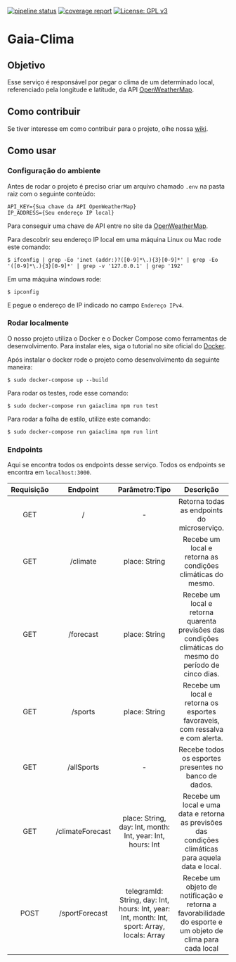 [![pipeline status](https://gitlab.com/botgaia/Gaia-Clima/badges/master/pipeline.svg)](https://gitlab.com/botgaia/Gaia-Clima/commits/master)
[![coverage report](https://gitlab.com/botgaia/Gaia-Clima/badges/master/coverage.svg)](https://gitlab.com/botgaia/Gaia-Clima/commits/master)
[![License: GPL v3](https://img.shields.io/badge/License-GPLv3-blue.svg)](https://www.gnu.org/licenses/gpl-3.0)

# Gaia-Clima

## Objetivo

Esse serviço é responsável por pegar o clima de um determinado local, referenciado pela longitude e latitude, da API [OpenWeatherMap](https://openweathermap.org).

## Como contribuir

Se tiver interesse em como contribuir para o projeto, olhe nossa [wiki](https://github.com/fga-eps-mds/2019.1-Gaia).

## Como usar

### Configuração do ambiente

Antes de rodar o projeto é preciso criar um arquivo chamado `.env` na pasta raiz com o seguinte conteúdo:

~~~~
API_KEY={Sua chave da API OpenWeatherMap}
IP_ADDRESS={Seu endereço IP local}
~~~~

Para conseguir uma chave de API entre no site da [OpenWeatherMap](https://openweathermap.org).

Para descobrir seu endereço IP local em uma máquina Linux ou Mac rode este comando:

```$ ifconfig | grep -Eo 'inet (addr:)?([0-9]*\.){3}[0-9]*' | grep -Eo '([0-9]*\.){3}[0-9]*' | grep -v '127.0.0.1' | grep '192'```

Em uma máquina windows rode:

```$ ipconfig```

E pegue o endereço de IP indicado no campo `Endereço IPv4`.

### Rodar localmente

O nosso projeto utiliza o Docker e o Docker Compose como ferramentas de desenvolvimento. Para instalar eles, siga o tutorial no site oficial do [Docker](https://www.docker.com/).

Após instalar o docker rode o projeto como desenvolvimento da seguinte maneira:

```$ sudo docker-compose up --build```

Para rodar os testes, rode esse comando:

``` $ sudo docker-compose run gaiaclima npm run test ```

Para rodar a folha de estilo, utilize este comando:

``` $ sudo docker-compose run gaiaclima npm run lint ```

### Endpoints

Aqui se encontra todos os endpoints desse serviço. Todos os endpoints se encontra em `localhost:3000`.

|Requisição|Endpoint|Parâmetro:Tipo|Descrição|
|:--------:|:------:|:------------:|:-------:|
|GET|/|-|Retorna todas as endpoints do microserviço.|
|GET|/climate|place: String|Recebe um local e retorna as condições climáticas do mesmo.|
|GET|/forecast|place: String|Recebe um local e retorna quarenta previsões das condições climáticas do mesmo do período de cinco dias.|
|GET|/sports|place: String|Recebe um local e retorna os esportes favoraveis, com ressalva e com alerta.|
|GET|/allSports|-|Recebe todos os esportes presentes no banco de dados.|
|GET|/climateForecast|place: String, day: Int, month: Int, year: Int, hours: Int| Recebe um local e uma data e retorna as previsões das condições climáticas para aquela data e local.|
|POST|/sportForecast|telegramId: String, day: Int, hours: Int, year: Int,  month: Int, sport: Array,  locals: Array|Recebe um objeto de notificação e retorna a favorabilidade do esporte e um objeto de clima para cada local|
